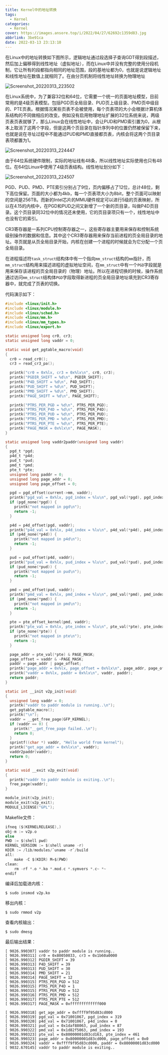 ```yaml
---
title: Kernel中的地址转换
tags:
  - Kernel
categories:
  - Kernel
cover: https://images.ansore.top/i/2022/04/27/62692c1359d83.jpg
abbrlink: 3be91ca
date: 2022-03-13 23:13:10
---
```


在Linux中的地址转换如下图所示，逻辑地址通过段选择子查询GDT得到段描述，然后加上偏移得到线性地址（虚拟地址），而在Linux中并没有完整的使用分段机制，它让所有的段都指向相同的地址范围，段的基地址都为0，也就是说逻辑地址和线性地址在数值上就相同了。在由分页机制将线性地址转换为物理地址

![Screenshot_20220313_223502](https://images.ansore.top/i/2022/05/01/626e276143e9b.png)

在Linux系统中，为了兼容32位和64位，它需要一个统一的页面地址模型，目前常用的是4级页表模型。包括PGD页全局目录、PUD页上级目录、PMD页中级目的、PTE页表。根据情况某些页表不会被使用，每个页表项的大小会根据计算机体系结构的不同做相应的改变。例如没有启用物理地址扩展的32位系统来说，两级页表页表就够了，那么Linux会在线性地址中，会让PUD和PMD索引置为0，从根本上取消了这两个字段，但是这两个页目录在指针序列中的位置仍然被保留下来，也就是说在寻址过程中不能通过PUD和PMD直接都页表，内核会将这两个页目录表项都置为1。

![Screenshot_20220313_224447](https://images.ansore.top/i/2022/05/01/626e29585cc08.png)

由于64位系统硬件限制，实际的地址线有48条，所以线性地址实际使用也只有48位。在64位Linux中使用了4级页表结构。线性地址划分如下：

![Screenshot_20220313_224507](https://images.ansore.top/i/2022/05/01/626e2761c3efb.png)

PGD、PUD、PMD、PTE索引分别占了9位，页内偏移占了12位，总计48位，剩下高位保留。页面的大小都为4kb，每一个页表项大小为8bit，整个页面可以映射的空间是256TB。而新的Intel芯片的MMU硬件规定可以进行5级的页表映射，所以在4.15的内核中，在PGD和PUD之间又新增了一个新的页目录，叫做P4D页目录。这个页目录同32位中的情况还未使用，它的页目录项只有一个，线性地址中也没有它的索引。

CR3寄存器是一系列CPU控制寄存器之一，这些寄存器主要用来保存和控制系统级别操作的数据和信息。其中这个CR3寄存器用来保存当前进程的页全局目录的地址。寻页就是从页全局目录开始，内核在创建一个进程的时候就会为它分配一个页全局目录。

在进程描述符`task_struct`结构体中有一个指向`mm_struct`结构的`mm`指针，而`mm_struct`结构用来描述进程的虚拟地址空间，在`mm_struct`中有一个`PGD`字段就是用来保存该进程的页全局目录的（物理）地址。所以在进程切换的时候，操作系统通过访问`mm_struct`结构体`PGD`字段取得新进程的页全局目录地址填充到CR3寄存器中，就完成了页表的切换。

代码演示如下：

```c
#include <linux/init.h>
#include <linux/module.h>
#include <linux/sched.h>
#include <linux/mm.h>
#include <linux/mm_types.h>
#include <linux/export.h>

static unsigned long cr0, cr3;
static unsigned long vaddr = 0;

static void get_pgtable_macro(void)
{
  cr0 = read_cr0();
  cr3 = read_cr3_pa();

  printk("cr0 = 0x%lx, cr3 = 0x%lx\n", cr0, cr3);
  printk("PGDIR_SHIFT = %d\n", PGDIR_SHIFT);
  printk("P4D_SHIFT = %d\n", P4D_SHIFT);
  printk("PUD_SHIFT = %d\n", PUD_SHIFT);
  printk("PMD_SHIFT = %d\n", PMD_SHIFT);
  printk("PAGE_SHIFT = %d\n", PAGE_SHIFT);

  printk("PTRS_PER_PGD = %d\n", PTRS_PER_PGD);
  printk("PTRS_PER_P4D = %d\n", PTRS_PER_P4D);
  printk("PTRS_PER_PUD = %d\n", PTRS_PER_PUD);
  printk("PTRS_PER_PMD = %d\n", PTRS_PER_PMD);
  printk("PTRS_PER_PTE = %d\n", PTRS_PER_PTE);
  printk("PAGE_MASK = 0x%lx\n", PAGE_MASK);
}

static unsigned long vaddr2paddr(unsigned long vaddr)
{
  pgd_t *pgd;
  p4d_t *p4d;
  pud_t *pud;
  pmd_t *pmd;
  pte_t *pte;
  unsigned long paddr = 0;
  unsigned long page_addr = 0;
  unsigned long page_offset = 0;

  pgd = pgd_offset(current->mm, vaddr);
  printk("pgd_val = 0x%lx, pgd_index = %lu\n", pgd_val(*pgd), pgd_index(vaddr));
  if (pgd_none(*pgd)) {
    printk("not mapped in pgd\n");
    return -1;
  }

  p4d = p4d_offset(pgd, vaddr);
  printk("p4d_val = 0x%lx, p4d_index = %lu\n", p4d_val(*p4d), p4d_index(vaddr));
  if (p4d_none(*p4d)) {
    printk("not mapped in p4d\n");
    return -1;
  }

  pud = pud_offset(p4d, vaddr);
  printk("pud_val = 0x%lx, pud_index = %lu\n", pud_val(*pud), pud_index(vaddr));
  if (pud_none(*pud)) {
    printk("not mapped in pud\n");
    return -1;
  }

  pmd = pmd_offset(pud, vaddr);
  printk("pmd_val = 0x%lx, pmd_index = %lu\n", pmd_val(*pmd), pmd_index(vaddr));
  if (pmd_none(*pmd)) {
    printk("not mapped in pmd\n");
    return -1;
  }

  pte = pte_offset_kernel(pmd, vaddr);
  printk("pte_val = 0x%lx, pte_index = %lu\n", pte_val(*pte), pte_index(vaddr));
  if (pte_none(*pte)) {
    printk("not mapped in pte\n");
    return -1;
  }

  page_addr = pte_val(*pte) & PAGE_MASK;
  page_offset = vaddr & ~PAGE_MASK;
  paddr = page_addr | page_offset;
  printk("page_addr = 0x%lx, page_offset = 0x%lx\n", page_addr, page_offset);
  printk("vaddr = 0x%lx, paddr = 0x%lx\n", vaddr, paddr);
  return paddr;
}

static int __init v2p_init(void)
{
  unsigned long vaddr = 0;
  printk("vaddr to paddr module is running..\n");
  get_pgtable_macro();
  printk("\n");
  vaddr = __get_free_page(GFP_KERNEL);
  if (vaddr == 0) {
    printk("__get_free_page failed..\n");
    return 0;
  }
  sprintf((char *) vaddr, "Hello world from kernel");
  printk("get_age_addr = 0x%lx\n", vaddr);
  vaddr2paddr(vaddr);
  return 0;
}

static void __exit v2p_exit(void)
{
  printk("vaddr to paddr module is exiting..\n");
  free_page(vaddr);
}

module_init(v2p_init);
module_exit(v2p_exit);
MODULE_LICENSE("GPL");
```

Makefile文件：

```c
ifneq ($(KERNELRELEASE),)
obj-m := v2p.o
else
PWD := $(shell pwd)
KERNEL_VERSION := $(shell uname -r)
KDIR := /lib/modules/`uname -r`/build
all:
	make -C $(KDIR) M=$(PWD)
clean:
	rm -rf *.o *.ko *.mod.c *.symvers *.c~ *~
endif
```

编译后加载进内核：

```shell
$ sudo insmod v2p.ko
```

移出内核：

```shell
$ sudo rmmod v2p
```

查看内核输出：

```shell
$ sudo dmesg
```

最后输出结果：

```
[ 9026.990307] vaddr to paddr module is running..
[ 9026.990311] cr0 = 0x80050033, cr3 = 0x1b60a0000
[ 9026.990312] PGDIR_SHIFT = 39
[ 9026.990313] P4D_SHIFT = 39
[ 9026.990313] PUD_SHIFT = 30
[ 9026.990314] PMD_SHIFT = 21
[ 9026.990314] PAGE_SHIFT = 12
[ 9026.990315] PTRS_PER_PGD = 512
[ 9026.990315] PTRS_PER_P4D = 1
[ 9026.990315] PTRS_PER_PUD = 512
[ 9026.990316] PTRS_PER_PMD = 512
[ 9026.990317] PTRS_PER_PTE = 512
[ 9026.990317] PAGE_MASK = 0xfffffffffffff000

[ 9026.990318] get_age_addr = 0xffff9f95d83cd000
[ 9026.990319] pgd_val = 0x71001067, pgd_index = 319
[ 9026.990320] p4d_val = 0x71001067, p4d_index = 0
[ 9026.990321] pud_val = 0x1daf88063, pud_index = 87
[ 9026.990322] pmd_val = 0x1d82f5063, pmd_index = 193
[ 9026.990323] pte_val = 0x80000001d83cd163, pte_index = 461
[ 9026.990323] page_addr = 0x80000001d83cd000, page_offset = 0x0
[ 9026.990324] vaddr = 0xffff9f95d83cd000, paddr = 0x80000001d83cd000
[ 9032.670145] vaddr to paddr module is exiting..
```

